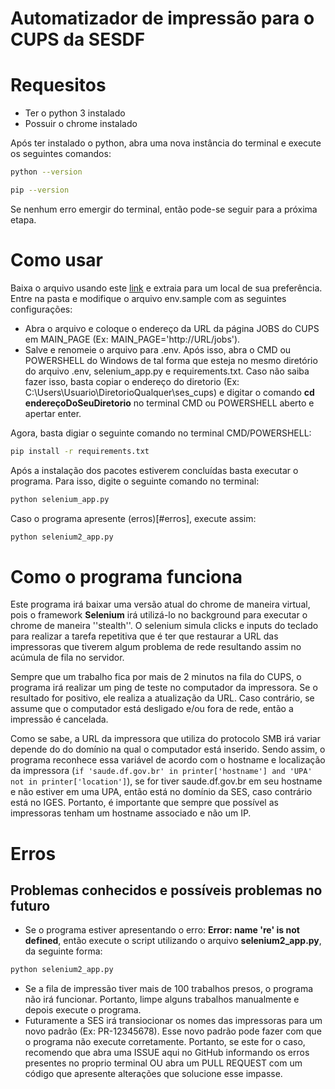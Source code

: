 # Automatizador de impressão para o CUPS da SESDF

# Requesitos
 - Ter o python 3 instalado
 - Possuir o chrome instalado

Após ter instalado o python, abra uma nova instância do terminal e execute os seguintes comandos:
```bash
python --version
```
```bash
pip --version
```
Se nenhum erro emergir do terminal, então pode-se seguir para a próxima etapa.

# Como usar

Baixa o arquivo usando este [link](https://github.com/zeroCass/ses_cups_py/archive/refs/heads/main.zip) e extraia para um local de sua preferência.
Entre na pasta e modifique o arquivo env.sample com as seguintes configurações:
 * Abra o arquivo e coloque o endereço da URL da página JOBS do CUPS em MAIN_PAGE (Ex: MAIN_PAGE='http://URL/jobs').
 * Salve e renomeie o arquivo para .env.
Após isso, abra o CMD ou POWERSHELL do Windows de tal forma que esteja no mesmo diretório do arquivo .env, selenium_app.py e requirements.txt.
Caso não saiba fazer isso, basta copiar o endereço do diretorio (Ex: C:\Users\Usuario\DiretorioQualquer\ses_cups\) e digitar o comando **cd endereçoDoSeuDiretorio** no terminal CMD ou POWERSHELL aberto e apertar enter.

Agora, basta digiar o seguinte comando no terminal CMD/POWERSHELL:
```bash
pip install -r requirements.txt
```

Após a instalação dos pacotes estiverem concluídas basta executar o programa. Para isso, digite o seguinte comando no terminal:
```bash
python selenium_app.py
```
Caso o programa apresente (erros)[#erros], execute assim: 

```bash
python selenium2_app.py
```

# Como o programa funciona

Este programa irá baixar uma versão atual do chrome de maneira virtual, pois o framework **Selenium** irá utilizá-lo no background para executar o chrome de maneira ''stealth''. O selenium simula clicks e inputs do teclado para realizar a tarefa repetitiva que é ter que restaurar a URL das impressoras que tiverem algum problema de rede resultando assim no acúmula de fila no servidor.

Sempre que um trabalho fica por mais de 2 minutos na fila do CUPS, o programa irá realizar um ping de teste no computador da impressora. Se o resultado for positivo, ele realiza a atualização da URL. Caso contrário, se assume que o computador está desligado e/ou fora de rede, então a impressão é cancelada. 

Como se sabe, a URL da impressora que utiliza do protocolo SMB irá variar depende do do domínio na qual o computador está inserido. Sendo assim, o programa reconhece essa variável de acordo com o hostname e localização da impressora (``` if 'saude.df.gov.br' in printer['hostname'] and 'UPA' not in printer['location'] ```), se for tiver saude.df.gov.br em seu hostname e não estiver em uma UPA, então está no domínio da SES, caso contrário está no IGES. Portanto, é importante que sempre que possível as impressoras tenham um hostname associado e não um IP.

# Erros
## Problemas conhecidos e possíveis problemas no futuro
- Se o programa estiver apresentando o erro: **Error: name 're' is not defined**, então execute o script utilizando o arquivo **selenium2_app.py**, da seguinte forma:
```bash
python selenium2_app.py
```


- Se a fila de impressão tiver mais de 100 trabalhos presos, o programa não irá funcionar. Portanto, limpe alguns trabalhos manualmente e depois execute o programa.
- Futuramente a SES irá transiocionar os nomes das impressoras para um novo padrão (Ex: PR-12345678). Esse novo padrão pode fazer com que o programa não execute corretamente. Portanto, se este for o caso, recomendo que abra uma ISSUE aqui no GitHub informando os erros presentes no proprio terminal OU abra um PULL REQUEST com um código que apresente alterações que solucione esse impasse.
